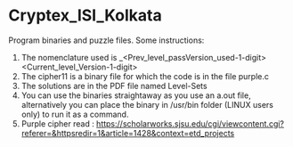# Cryptex_ISI_Kolkata
Program binaries and puzzle files.
Some instructions:
  1. The nomenclature used is _<Level-2-digits><Random-2-digits><Prev_level_passVersion_used-1-digit><Current_level_Version-1-digit>
  2. The cipher11 is a binary file for which the code is in the file purple.c
  3. The solutions are in the PDF file named Level-Sets
  4. You can use the binaries straightaway as you use an a.out file, 
    alternatively you can place the binary in /usr/bin folder (LINUX users only) to run it as a command.
  5. Purple cipher read : https://scholarworks.sjsu.edu/cgi/viewcontent.cgi?referer=&httpsredir=1&article=1428&context=etd_projects
